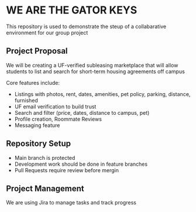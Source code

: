 # WE ARE THE GATOR KEYS
This repository is used to demonstrate the steup of a collabarative environment for our group project

## Project Proposal
We will be creating a UF-verified subleasing marketplace that will allow students to list and search for short-term housing agreements off campus

Core features include:
  - Listings with photos, rent, dates, amenities, pet policy, parking, distance, furnished
  - UF email verification to build trust
  - Search and filter (price, dates, distance to campus, pet)
  - Profile creation, Roommate Reviews
  - Messaging feature

## Repository Setup
  - Main branch is protected
  - Development work should be done in feature branches
  - Pull Requests require review before mergin

## Project Management
We are using Jira to manage tasks and track progress


